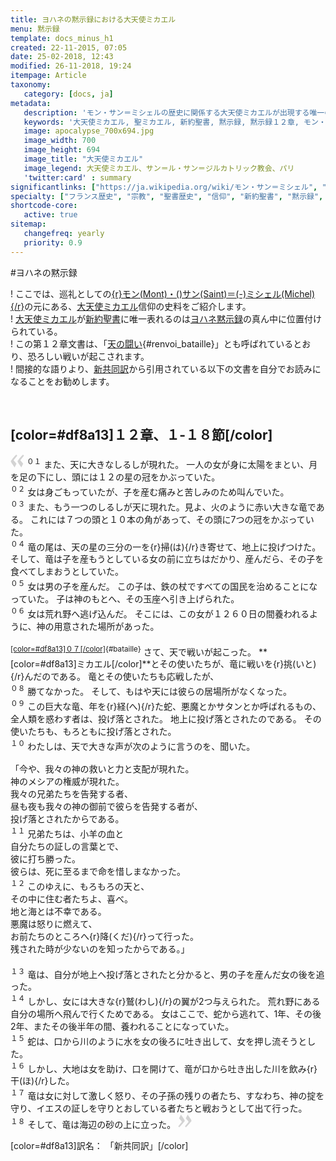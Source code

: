 ```yaml
---
title: ヨハネの黙示録における大天使ミカエル
menu: 黙示録
template: docs_minus_h1
created: 22-11-2015, 07:05
date: 25-02-2018, 12:43
modified: 26-11-2018, 19:24
itempage: Article
taxonomy:
   category: [docs, ja]
metadata:
   description: 'モン・サン＝ミシェルの歴史に関係する大天使ミカエルが出現する唯一の新約聖書、黙示録１２章の文書の紹介する'
   keywords: '大天使ミカエル, 聖ミカエル, 新約聖書, 黙示録, 黙示録１２章, モン・サン＝ミシェル'
   image: apocalypse_700x694.jpg
   image_width: 700
   image_height: 694
   image_title: "大天使ミカエル"
   image_legend: 大天使ミカエル、サン＝ル・サン＝ジルカトリック教会、パリ
   'twitter:card' : summary
significantlinks: ["https://ja.wikipedia.org/wiki/モン・サン＝ミシェル", "https://ja.wikipedia.org/wiki/ミカエル", "https://ja.wikipedia.org/wiki/新約聖書", "https://ja.wikipedia.org/wiki/ヨハネの黙示録", "https://ja.wikipedia.org/wiki/新共同訳聖書"]
specialty: ["フランス歴史", "宗教", "聖書歴史", "信仰", "新約聖書", "黙示録", "１２章", "モン・サン＝ミシェル", "大天使ミカエル", "聖ミカエル"]
shortcode-core:
   active: true
sitemap:
   changefreq: yearly
   priority: 0.9
---
```

#ヨハネの黙示録

! ここでは、巡礼としての[{r}モン(Mont)・()サン(Saint)＝(-)ミシェル(Michel){/r}][1]の元にある、[大天使ミカエル][2]信仰の史料をご紹介します。  
! [大天使ミカエル][2]が[新約聖書][3]に唯一表れるのは[ヨハネ黙示録][4]の真ん中に位置付けられている。  
! この第１２章文書は、「[天の闘い][7]{#renvoi_bataille}」とも呼ばれているとおり、恐ろしい戦いが起こされます。  
! 間接的な語りより、[新共同訳][5]から引用されている以下の文書を自分でお読みになることをお勧めします。  

<br>

## [color=#df8a13]１２章、１-１８節[/color]  

<span><svg xmlns="http://www.w3.org/2000/svg" width="22px" height="22px" viewBox="0 0 78 78" fill="lightgrey" opacity="1"><path d="M76.5 9.0009L57.0898 32.605c-.88226 1.10283-.88226 1.54397-.88226 1.76454 0 1.10286 1.76455 3.30857 2.8674 4.632l13.0167 14.99877L61.50123 74.9545 50.4727 59.51456c-2.87047-3.97028-10.80793-15.88413-10.80793-19.19267 0-1.76458.6617-2.4263 6.6171-9.7051C60.8395 12.74754 63.04522 10.98297 70.98575 3.0455L76.5 9.00092zm-38.16172 0L18.9281 32.605c-.88228 1.10283-.88228 1.54397-.88228 1.76454 0 1.10286 1.76457 3.30857 2.86742 4.632L33.92688 54.0003 23.3395 74.9545 12.30793 59.51456C9.44053 55.54428 1.5 43.63043 1.5 40.3219c0-1.76458.6617-2.4263 6.6171-9.7051C22.67475 12.74754 24.88043 10.98297 32.82097 3.0455l5.51732 5.9554z"/></svg></span>
<sup>０１</sup> 
また、天に大きなしるしが現れた。
一人の女が身に太陽をまとい、月を足の下にし、頭には１２の星の冠をかぶっていた。  
<sup>０２</sup> 
女は身ごもっていたが、子を産む痛みと苦しみのため叫んでいた。  
<sup>０３</sup> 
また、もう一つのしるしが天に現れた。見よ、火のように赤い大きな竜である。
これには７つの頭と１０本の角があって、その頭に7つの冠をかぶっていた。  
<sup>０４</sup> 
竜の尾は、天の星の三分の一を{r}掃(は){/r}き寄せて、地上に投げつけた。
そして、竜は子を産もうとしている女の前に立ちはだかり、産んだら、その子を食べてしまおうとしていた。  
<sup>０５</sup> 
女は男の子を産んだ。
この子は、鉄の杖ですべての国民を治めることになっていた。
子は神のもとへ、その玉座へ引き上げられた。   
<sup>０６</sup> 
女は荒れ野へ逃げ込んだ。
そこには、この女が１２６０日の間養われるように、神の用意された場所があった。  
<br>
<sup>[[color=#df8a13]０７[/color]][6]{#bataille}</sup> 
さて、天で戦いが起こった。
**[color=#df8a13]ミカエル[/color]**とその使いたちが、竜に戦いを{r}挑(いと){/r}んだのである。
竜とその使いたちも応戦したが、  
<sup>０８</sup> 
勝てなかった。
そして、もはや天には彼らの居場所がなくなった。  
<sup>０９</sup> 
この巨大な竜、年を{r}経(へ){/r}た蛇、悪魔とかサタンとか呼ばれるもの、全人類を惑わす者は、投げ落とされた。
地上に投げ落とされたのである。
その使いたちも、もろともに投げ落とされた。  
<sup>１０</sup> 
わたしは、天で大きな声が次のように言うのを、聞いた。  
<br>
「今や、我々の神の救いと力と支配が現れた。  
神のメシアの権威が現れた。  
我々の兄弟たちを告発する者、  
昼も夜も我々の神の御前で彼らを告発する者が、  
投げ落とされたからである。  
<sup>１１</sup> 
兄弟たちは、小羊の血と  
自分たちの証しの言葉とで、  
彼に打ち勝った。  
彼らは、死に至るまで命を惜しまなかった。  
<sup>１２</sup> 
このゆえに、もろもろの天と、  
その中に住む者たちよ、喜べ。  
地と海とは不幸である。  
悪魔は怒りに燃えて、  
お前たちのところへ{r}降(くだ){/r}って行った。  
残された時が少ないのを知ったからである。」  
<br>
<sup>１３</sup> 
竜は、自分が地上へ投げ落とされたと分かると、男の子を産んだ女の後を追った。  
<sup>１４</sup> 
しかし、女には大きな{r}鷲(わし){/r}の翼が2つ与えられた。
荒れ野にある自分の場所へ飛んで行くためである。
女はここで、蛇から逃れて、1年、その後2年、またその後半年の間、養われることになっていた。  
<sup>１５</sup> 
蛇は、口から川のように水を女の後ろに吐き出して、女を押し流そうとした。  
<sup>１６</sup> 
しかし、大地は女を助け、口を開けて、竜が口から吐き出した川を飲み{r}干(ほ){/r}した。  
<sup>１７</sup> 
竜は女に対して激しく怒り、その子孫の残りの者たち、すなわち、神の掟を守り、イエスの証しを守りとおしている者たちと戦おうとして出て行った。  
<sup>１８</sup> 
そして、竜は海辺の砂の上に立った。 <span><svg xmlns="http://www.w3.org/2000/svg" width="22px" height="22px" viewBox="0 0 78 78" fill="lightgrey" opacity="1"><path d="M1.5 68.9991L20.9102 45.395c.88226-1.10283.88226-1.54397.88226-1.76454 0-1.10286-1.76455-3.30857-2.8674-4.632L5.90836 23.9997 16.49877 3.0455 27.5273 18.48544c2.87047 3.97028 10.80793 15.88413 10.80793 19.19267 0 1.76458-.6617 2.4263-6.6171 9.7051C17.1605 65.25246 14.95478 67.01703 7.01425 74.9545L1.5 68.99908zm38.16172 0L59.0719 45.395c.88228-1.10283.88228-1.54397.88228-1.76454 0-1.10286-1.76457-3.30857-2.86742-4.632L44.07312 23.9997 54.6605 3.0455l11.03157 15.43992C68.55947 22.45572 76.5 34.36957 76.5 37.6781c0 1.76458-.6617 2.4263-6.6171 9.7051C55.32526 65.25246 53.11957 67.01703 45.17904 74.9545l-5.51732-5.9554z"/></svg></span>  


[color=#df8a13]訳名： 「新共同訳」[/color]

[1]: https://ja.wikipedia.org/wiki/モン・サン＝ミシェル "https://ja.wikipedia.org/wiki/モン・サン＝ミシェル"
[2]: https://ja.wikipedia.org/wiki/ミカエル "https://ja.wikipedia.org/wiki/ミカエル"
[3]: https://ja.wikipedia.org/wiki/新約聖書 "https://ja.wikipedia.org/wiki/新約聖書"
[4]: https://ja.wikipedia.org/wiki/ヨハネの黙示録 "https://ja.wikipedia.org/wiki/ヨハネの黙示録"
[5]: https://ja.wikipedia.org/wiki/新共同訳聖書 "https://ja.wikipedia.org/wiki/新共同訳聖書"
[6]: ./#renvoi_bataille "天の戦い"
[7]: ./#bataille "天の戦い"